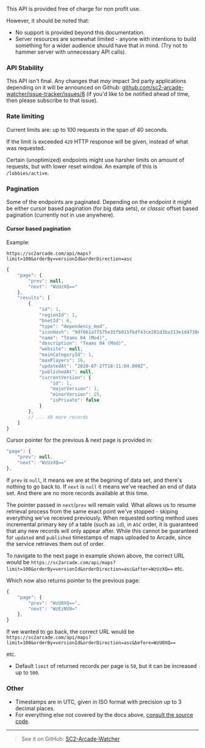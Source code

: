 This API is provided free of charge for non profit use.

However, it should be noted that:

- No support is provided beyond this documentation.
- Server resources are somewhat limited - anyone with intentions to build something for a wider audience should have that in mind. (Try not to hammer server with unnecessary API calls).

### API Stability

This API isn't final. Any changes that *may* impact 3rd party applications depending on it will be announced on Github: [github.com/sc2-arcade-watcher/issue-tracker/issues/8](https://github.com/sc2-arcade-watcher/issue-tracker/issues/8) (if you'd like to be notified ahead of time, then please subscribe to that issue).

### Rate limiting

Current limits are: up to 100 requests in the span of 40 seconds.

If the limit is exceeded `429` HTTP response will be given, instead of what was requested.

Certain (unoptimized) endpoints might use harsher limits on amount of requests, but with lower reset window. An example of this is `/lobbies/active`.

### Pagination

Some of the endpoints are paginated. Depending on the endpoint it might be either cursor based pagination (for big data sets), or *classic* offset based pagination (currently not in use anywhere).

#### Cursor based pagination

Example:

`https://sc2arcade.com/api/maps?limit=100&orderBy=versionId&orderDirection=asc`
```js
{
    "page": {
        "prev": null,
        "next": "WzUzXQ=="
    },
    "results": [
        {
            "id": 1,
            "regionId": 1,
            "bnetId": 6,
            "type": "dependency_mod",
            "iconHash": "9df061a77575e35fb015fbdf43ce201d3ba313e1d4738e1410a9832b773a5f8f",
            "name": "Teams 04 (Mod)",
            "description": "Teams 04 (Mod)",
            "website": null,
            "mainCategoryId": 1,
            "maxPlayers": 16,
            "updatedAt": "2020-07-27T18:11:04.000Z",
            "publishedAt": null,
            "currentVersion": {
                "id": 1,
                "majorVersion": 1,
                "minorVersion": 25,
                "isPrivate": false
            }
        },
        // ... 49 more records
    ]
}
```

Cursor pointer for the previous & next page is provided in:
```js
"page": {
    "prev": null,
    "next": "WzUzXQ=="
},
```

If `prev` is `null`, it means we are at the begining of data set, and there's nothing to go back to. If `next` is `null` it means we've reached an end of data set. And there are no more records available at this time. 

The pointer passed in `next`/`prev` will remain valid. What allows us to resume retrieval process from the same exact point we've stopped - skiping everything we've received previously. When requested sorting method uses incremental primary key of a table (such as `id`), in `ASC` order, it is guaranteed that any new records will only appear after. While this cannot be guaranteed for `updated` and `published` timestamps of maps uploaded to Arcade, since the service retrieves them out of order.

To navigate to the next page in example shown above, the correct URL would be `https://sc2arcade.com/api/maps?limit=100&orderBy=versionId&orderDirection=asc&after=WzUzXQ==` etc.

Which now also returns pointer to the previous page:
```js
{
    "page": {
        "prev": "WzU0XQ==",
        "next": "WzEzNV0="
    },
}
```

If we wanted to go back, the correct URL would be `https://sc2arcade.com/api/maps?limit=100&orderBy=versionId&orderDirection=asc&before=WzU0XQ==`

etc.

* Default `limit` of returned records per page is `50`, but it can be increased up to `500`.

### Other

- Timestamps are in UTC, given in ISO format with precision up to 3 decimal places.
- For everything else not covered by the docs above, [consult the source code](https://github.com/sc2-arcade-watcher/server/tree/master/src/api).

---

> See it on GitHub: [SC2-Arcade-Watcher](https://github.com/SC2-Arcade-Watcher)
